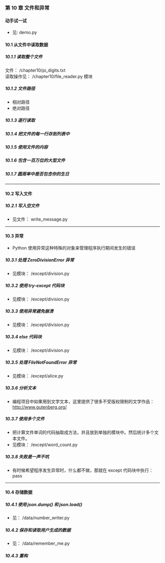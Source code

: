 ### 第 10 章 文件和异常

#### 动手试一试
* 见: demo.py

#### 10.1 从文件中读取数据

##### 10.1.1 读取整个文件
文件： /chapter10/pi_digits.txt   
读取操作见： /chapter10/file_reader.py 模块

##### 10.1.2 文件路径
* 相对路径
* 绝对路径

##### 10.1.3 逐行读取

##### 10.1.4 把文件的每一行存到列表中

##### 10.1.5 使用文件的内容

##### 10.1.6 包含一百万位的大型文件

##### 10.1.7 圆周率中是否包含你的生日

---

#### 10.2 写入文件
##### 10.2.1 写入空文件
* 见文件： write_message.py

---

#### 10.3 异常
* Python 使用异常这种特殊的对象来管理程序执行期间发生的错误

##### 10.3.1 处理 ZeroDivisionError 异常
* 见模块： /except/division.py

##### 10.3.2 使用 try-except 代码块
* 见模块： /except/division.py

##### 10.3.3 使用异常避免崩溃
* 见模块： /except/division.py

##### 10.3.4 else 代码块
* 见模块： /except/division.py

##### 10.3.5 处理 FileNotFoundError 异常
* 见模块： /except/alice.py

##### 10.3.6 分析文本
* 编程项目中如果用到文学文本，这里提供了很多不受版权限制的文学作品：http://www.gutenberg.org/

##### 10.3.7 使用多个文件
* 把计算文件单词的代码抽取成方法，并且放到单独的模块中。然后统计多个文本文件。
* 见模块： /except/word_count.py

##### 10.3.8 失败是一声不吭
* 有时候希望程序发生异常时，什么都不做，那就在 except 代码块中执行： pass

---

#### 10.4 存储数据

##### 10.4.1 使用 json.dump() 和 json.load()
* 见： /data/number_writer.py

##### 10.4.2 保存和读取用户生成的数据
* 见： /data/remember_me.py

##### 10.4.3 重构
